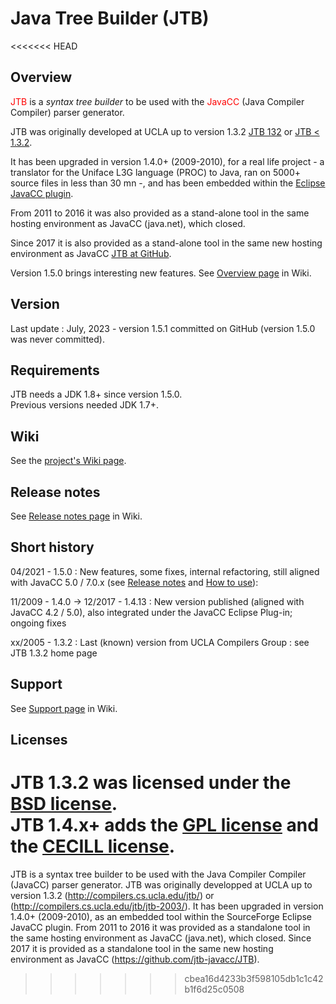 # Java Tree Builder (JTB)

<<<<<<< HEAD
## Overview

<span style="color:red">JTB</span> is a *syntax tree builder* to be used with the <span style="color:red">JavaCC</span> (Java Compiler Compiler) parser generator.  

JTB was originally developed at UCLA up to version 1.3.2 [JTB 132](http://compilers.cs.ucla.edu/jtb/) or [JTB < 1.3.2](http://compilers.cs.ucla.edu/jtb/jtb-2003/).  

It has been upgraded in version 1.4.0+ (2009-2010), for a real life project - a translator for the Uniface L3G language (PROC) to Java, ran on 5000+ source files in less than 30 mn -, and has been embedded within the [Eclipse JavaCC plugin](https://sourceforge.net/projects/eclipse-javacc/).

From 2011 to 2016 it was also provided as a stand-alone tool in the same hosting environment as JavaCC (java.net), which closed.

Since 2017 it is also provided as a stand-alone tool in the same new hosting environment as JavaCC [JTB at GitHub](https://github.com/jtb-javacc/JTB).

Version 1.5.0 brings interesting new features. See [Overview page](doc/wiki/Overview.md) in Wiki.

## Version

Last update : July, 2023 - version 1.5.1 committed on GitHub (version 1.5.0 was never committed).  

## Requirements

JTB needs a JDK 1.8+ since version 1.5.0.  
Previous versions needed JDK 1.7+.

## Wiki

See the [project's Wiki page](doc/wiki/Home.html).

## Release notes

See [Release notes page](doc/wiki/Release_notes.html) in Wiki.

## Short history

04/2021 - 1.5.0 : New features, some fixes, internal refactoring, still aligned with JavaCC 5.0 / 7.0.x (see [Release notes](doc/wiki/Release_notes.html) and [How to use](doc/wiki/How_to_use.html)):  

11/2009 - 1.4.0 -> 12/2017 - 1.4.13 : New version published (aligned with JavaCC 4.2 / 5.0), also integrated under the JavaCC Eclipse Plug-in; ongoing fixes  

xx/2005 - 1.3.2 : Last (known) version from UCLA Compilers Group : see JTB 1.3.2 home page  

## Support

See [Support page](doc/wiki/Support.html) in Wiki.

## Licenses

JTB 1.3.2 was licensed under the [BSD license](http://compilers.cs.ucla.edu/jtb/license.html).  
JTB  1.4.x+ adds the [GPL license](http://www.gnu.org/licenses/gpl.html) and the [CECILL license](https://opensource.org/licenses/CECILL-2.1).  
=======
JTB is a syntax tree builder to be used with the Java Compiler Compiler (JavaCC) parser generator. 
JTB was originally developped at UCLA up to version 1.3.2 (http://compilers.cs.ucla.edu/jtb/) or (http://compilers.cs.ucla.edu/jtb/jtb-2003/).
It has been upgraded in version 1.4.0+ (2009-2010), as an embedded tool within the SourceForge Eclipse JavaCC plugin. 
From 2011 to 2016 it was provided as a standalone tool in the same hosting environment as JavaCC (java.net), which closed.
Since 2017 it is provided as a standalone tool in the same new hosting environment as JavaCC (https://github.com/jtb-javacc/JTB).
>>>>>>> cbea16d4233b3f598105db1c1c42b1f6d25c0508
